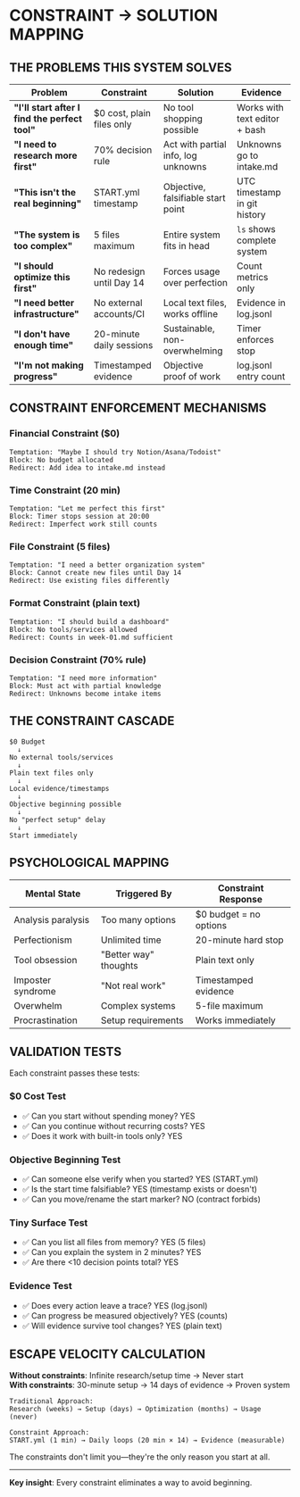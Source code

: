 # CONSTRAINT → SOLUTION MAPPING

## THE PROBLEMS THIS SYSTEM SOLVES

| Problem | Constraint | Solution | Evidence |
|---------|------------|----------|----------|
| **"I'll start after I find the perfect tool"** | $0 cost, plain files only | No tool shopping possible | Works with text editor + bash |
| **"I need to research more first"** | 70% decision rule | Act with partial info, log unknowns | Unknowns go to intake.md |
| **"This isn't the real beginning"** | START.yml timestamp | Objective, falsifiable start point | UTC timestamp in git history |
| **"The system is too complex"** | 5 files maximum | Entire system fits in head | `ls` shows complete system |
| **"I should optimize this first"** | No redesign until Day 14 | Forces usage over perfection | Count metrics only |
| **"I need better infrastructure"** | No external accounts/CI | Local text files, works offline | Evidence in log.jsonl |
| **"I don't have enough time"** | 20-minute daily sessions | Sustainable, non-overwhelming | Timer enforces stop |
| **"I'm not making progress"** | Timestamped evidence | Objective proof of work | log.jsonl entry count |

## CONSTRAINT ENFORCEMENT MECHANISMS

### Financial Constraint ($0)
```
Temptation: "Maybe I should try Notion/Asana/Todoist"
Block: No budget allocated
Redirect: Add idea to intake.md instead
```

### Time Constraint (20 min)
```
Temptation: "Let me perfect this first"
Block: Timer stops session at 20:00
Redirect: Imperfect work still counts
```

### File Constraint (5 files)
```
Temptation: "I need a better organization system"
Block: Cannot create new files until Day 14
Redirect: Use existing files differently
```

### Format Constraint (plain text)
```
Temptation: "I should build a dashboard"
Block: No tools/services allowed
Redirect: Counts in week-01.md sufficient
```

### Decision Constraint (70% rule)
```
Temptation: "I need more information"
Block: Must act with partial knowledge
Redirect: Unknowns become intake items
```

## THE CONSTRAINT CASCADE

```
$0 Budget
  ↓
No external tools/services
  ↓  
Plain text files only
  ↓
Local evidence/timestamps
  ↓
Objective beginning possible
  ↓
No "perfect setup" delay
  ↓
Start immediately
```

## PSYCHOLOGICAL MAPPING

| Mental State | Triggered By | Constraint Response |
|--------------|--------------|-------------------|
| Analysis paralysis | Too many options | $0 budget = no options |
| Perfectionism | Unlimited time | 20-minute hard stop |
| Tool obsession | "Better way" thoughts | Plain text only |
| Imposter syndrome | "Not real work" | Timestamped evidence |
| Overwhelm | Complex systems | 5-file maximum |
| Procrastination | Setup requirements | Works immediately |

## VALIDATION TESTS

Each constraint passes these tests:

### $0 Cost Test
- ✅ Can you start without spending money? YES
- ✅ Can you continue without recurring costs? YES
- ✅ Does it work with built-in tools only? YES

### Objective Beginning Test  
- ✅ Can someone else verify when you started? YES (START.yml)
- ✅ Is the start time falsifiable? YES (timestamp exists or doesn't)
- ✅ Can you move/rename the start marker? NO (contract forbids)

### Tiny Surface Test
- ✅ Can you list all files from memory? YES (5 files)
- ✅ Can you explain the system in 2 minutes? YES
- ✅ Are there <10 decision points total? YES

### Evidence Test
- ✅ Does every action leave a trace? YES (log.jsonl)
- ✅ Can progress be measured objectively? YES (counts)
- ✅ Will evidence survive tool changes? YES (plain text)

## ESCAPE VELOCITY CALCULATION

**Without constraints**: Infinite research/setup time → Never start  
**With constraints**: 30-minute setup → 14 days of evidence → Proven system

```
Traditional Approach:
Research (weeks) → Setup (days) → Optimization (months) → Usage (never)

Constraint Approach:  
START.yml (1 min) → Daily loops (20 min × 14) → Evidence (measurable)
```

The constraints don't limit you—they're the only reason you start at all.

---

**Key insight**: Every constraint eliminates a way to avoid beginning.